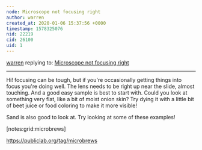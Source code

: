 ```yaml
---
node: Microscope not focusing right
author: warren
created_at: 2020-01-06 15:37:56 +0000
timestamp: 1578325076
nid: 22219
cid: 26100
uid: 1
---
```




[warren](../profile/warren) replying to: [Microscope not focusing right](../notes/Meculus/01-05-2020/microscope-not-focusing-right)

----
Hi! focusing can be tough, but if you're occasionally getting things into focus you're doing well. The lens needs to be right up near the slide, almost touching. And a good easy sample is best to start with. Could you look at something very flat, like a bit of moist onion skin? Try dying it with a little bit of beet juice or food coloring to make it more visible! 

Sand is also good to look at. Try looking at some of these examples!

[notes:grid:microbrews]

https://publiclab.org/tag/microbrews